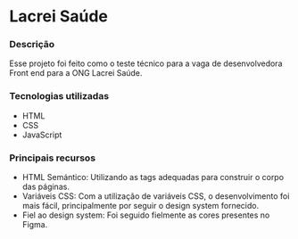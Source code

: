 # Lacrei Saúde

### Descrição

Esse projeto foi feito como o teste técnico para a vaga de desenvolvedora Front end para a ONG Lacrei Saúde.

### Tecnologias utilizadas

- HTML
- CSS
- JavaScript

### Principais recursos

- HTML Semántico: Utilizando as tags adequadas para construir o corpo das páginas.
- Variáveis CSS: Com a utilização de variáveis CSS, o desenvolvimento foi mais fácil, principalmente por seguir o design system fornecido.
- Fiel ao design system: Foi seguido fielmente as cores presentes no Figma.

